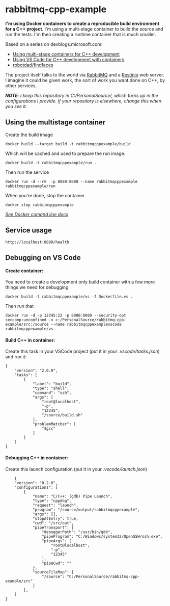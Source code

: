 # rabbitmq-cpp-example

**I'm using Docker containers to create a reproducible build environment for a C++ project**. I'm using a multi-stage container to build the source and run the tests. I'm then creating a runtime container that is much smaller. 

Based on a series on devblogs.microsoft.com:
- [Using multi-stage containers for C++ development](https://devblogs.microsoft.com/cppblog/using-multi-stage-containers-for-c-development/)
- [Using VS Code for C++ development with containers](https://devblogs.microsoft.com/cppblog/using-vs-code-for-c-development-with-containers/)
- [robotdad/findfaces](https://github.com/robotdad/findfaces)

The project itself talks to the world via [RabbitMQ](https://github.com/alanxz/rabbitmq-c) and a [Restinio](https://github.com/Stiffstream/restinio) web server. I imagine it could be given work, the sort of work you want done on C++, by other services.

***NOTE**: I keep this repository in *C:/PersonalSource/*, which turns up in the configurations I provide. If your repository is elsewhere, change this when you see it.*

## Using the multistage container

Create the build image

    docker build --target build -t rabbitmqcppexample/build .

Which will be cached and used to prepare the run image.

    docker build -t rabbitmqcppexample/run .

Then run the service

    docker run -d --rm  -p 8080:8080 --name rabbitmqcppexample rabbitmqcppexample/run

When you're done, stop the container

    docker stop rabbitmqcppexample
    
*[See Docker comand line docs](https://docs.docker.com/engine/reference/commandline/docker/)*

## Service usage

    http://localhost:8080/health

## Debugging on VS Code

#### Create container:

You need to create a development only build container with a few more things we need for debugging

    docker build -t rabbitmqcppexample/vs -f Dockerfile.vs .

Then run that

    docker run -d -p 12345:22 -p 8080:8080 --security-opt seccomp:unconfined -v c:/PersonalSource/rabbitmq-cpp-example/src:/source --name rabbitmqcppexamplevscode rabbitmqcppexample/vs

#### Build C++ in container:

Create this task in your VSCode project (put it in your *.vscode/tasks.json*) and run it:

	{
		"version": "2.0.0",
		"tasks": [
			{
				"label": "build",
				"type": "shell",
				"command": "ssh",
				"args": [
					"root@localhost",
					"-p",
					"12345",
					"/source/build.sh"
				],
				"problemMatcher": [
					"$gcc"
				]
			}
		]
	}
    
#### Debugging C++ in container:
    
Create this launch configuration (put it in your *.vscode/launch.json*)
    
    	{
		"version": "0.2.0",
		"configurations": [
			{
				"name": "C/C++: (gdb) Pipe Launch",
				"type": "cppdbg",
				"request": "launch",
				"program": "/source/output/rabbitmqcppexample",
				"args": [],
				"stopAtEntry": true,
				"cwd": "/src/out",          
				"pipeTransport": {
					"debuggerPath": "/usr/bin/gdb",
					"pipeProgram": "C:/Windows/system32/OpenSSH/ssh.exe",
					"pipeArgs": [
						"root@localhost",
						"-p",
						"12345"
					],
					"pipeCwd": ""
				},
				"sourceFileMap": {
					"/source": "C:/PersonalSource/rabbitmq-cpp-example/src"
				}
			},
		]
	}
